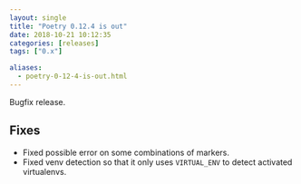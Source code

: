 ```yaml
---
layout: single
title: "Poetry 0.12.4 is out"
date: 2018-10-21 10:12:35
categories: [releases]
tags: ["0.x"]

aliases:
  - poetry-0-12-4-is-out.html
---
```


Bugfix release.

## Fixes

- Fixed possible error on some combinations of markers.
- Fixed venv detection so that it only uses `VIRTUAL_ENV` to detect activated virtualenvs.
